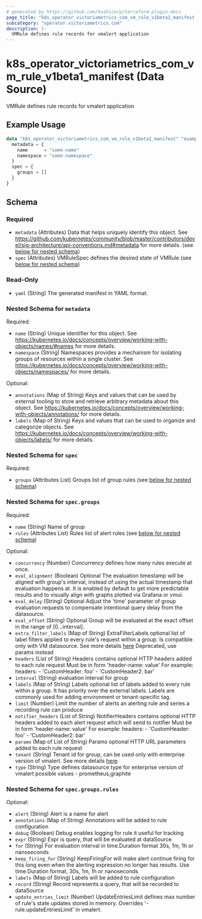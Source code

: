 ```yaml
---
# generated by https://github.com/hashicorp/terraform-plugin-docs
page_title: "k8s_operator_victoriametrics_com_vm_rule_v1beta1_manifest Data Source - terraform-provider-k8s"
subcategory: "operator.victoriametrics.com"
description: |-
  VMRule defines rule records for vmalert application
---
```


# k8s_operator_victoriametrics_com_vm_rule_v1beta1_manifest (Data Source)

VMRule defines rule records for vmalert application

## Example Usage

```terraform
data "k8s_operator_victoriametrics_com_vm_rule_v1beta1_manifest" "example" {
  metadata = {
    name      = "some-name"
    namespace = "some-namespace"
  }
  spec = {
    groups = []
  }
}
```

<!-- schema generated by tfplugindocs -->
## Schema

### Required

- `metadata` (Attributes) Data that helps uniquely identify this object. See https://github.com/kubernetes/community/blob/master/contributors/devel/sig-architecture/api-conventions.md#metadata for more details. (see [below for nested schema](#nestedatt--metadata))
- `spec` (Attributes) VMRuleSpec defines the desired state of VMRule (see [below for nested schema](#nestedatt--spec))

### Read-Only

- `yaml` (String) The generated manifest in YAML format.

<a id="nestedatt--metadata"></a>
### Nested Schema for `metadata`

Required:

- `name` (String) Unique identifier for this object. See https://kubernetes.io/docs/concepts/overview/working-with-objects/names/#names for more details.
- `namespace` (String) Namespaces provides a mechanism for isolating groups of resources within a single cluster. See https://kubernetes.io/docs/concepts/overview/working-with-objects/namespaces/ for more details.

Optional:

- `annotations` (Map of String) Keys and values that can be used by external tooling to store and retrieve arbitrary metadata about this object. See https://kubernetes.io/docs/concepts/overview/working-with-objects/annotations/ for more details.
- `labels` (Map of String) Keys and values that can be used to organize and categorize objects. See https://kubernetes.io/docs/concepts/overview/working-with-objects/labels/ for more details.


<a id="nestedatt--spec"></a>
### Nested Schema for `spec`

Required:

- `groups` (Attributes List) Groups list of group rules (see [below for nested schema](#nestedatt--spec--groups))

<a id="nestedatt--spec--groups"></a>
### Nested Schema for `spec.groups`

Required:

- `name` (String) Name of group
- `rules` (Attributes List) Rules list of alert rules (see [below for nested schema](#nestedatt--spec--groups--rules))

Optional:

- `concurrency` (Number) Concurrency defines how many rules execute at once.
- `eval_alignment` (Boolean) Optional The evaluation timestamp will be aligned with group's interval, instead of using the actual timestamp that evaluation happens at. It is enabled by default to get more predictable results and to visually align with graphs plotted via Grafana or vmui.
- `eval_delay` (String) Optional Adjust the 'time' parameter of group evaluation requests to compensate intentional query delay from the datasource.
- `eval_offset` (String) Optional Group will be evaluated at the exact offset in the range of [0...interval].
- `extra_filter_labels` (Map of String) ExtraFilterLabels optional list of label filters applied to every rule's request within a group. Is compatible only with VM datasource. See more details [here](https://docs.victoriametrics.com/#prometheus-querying-api-enhancements) Deprecated, use params instead
- `headers` (List of String) Headers contains optional HTTP headers added to each rule request Must be in form 'header-name: value' For example: headers: - 'CustomHeader: foo' - 'CustomHeader2: bar'
- `interval` (String) evaluation interval for group
- `labels` (Map of String) Labels optional list of labels added to every rule within a group. It has priority over the external labels. Labels are commonly used for adding environment or tenant-specific tag.
- `limit` (Number) Limit the number of alerts an alerting rule and series a recording rule can produce
- `notifier_headers` (List of String) NotifierHeaders contains optional HTTP headers added to each alert request which will send to notifier Must be in form 'header-name: value' For example: headers: - 'CustomHeader: foo' - 'CustomHeader2: bar'
- `params` (Map of List of String) Params optional HTTP URL parameters added to each rule request
- `tenant` (String) Tenant id for group, can be used only with enterprise version of vmalert. See more details [here](https://docs.victoriametrics.com/vmalert#multitenancy).
- `type` (String) Type defines datasource type for enterprise version of vmalert possible values - prometheus,graphite

<a id="nestedatt--spec--groups--rules"></a>
### Nested Schema for `spec.groups.rules`

Optional:

- `alert` (String) Alert is a name for alert
- `annotations` (Map of String) Annotations will be added to rule configuration
- `debug` (Boolean) Debug enables logging for rule it useful for tracking
- `expr` (String) Expr is query, that will be evaluated at dataSource
- `for` (String) For evaluation interval in time.Duration format 30s, 1m, 1h or nanoseconds
- `keep_firing_for` (String) KeepFiringFor will make alert continue firing for this long even when the alerting expression no longer has results. Use time.Duration format, 30s, 1m, 1h or nanoseconds
- `labels` (Map of String) Labels will be added to rule configuration
- `record` (String) Record represents a query, that will be recorded to dataSource
- `update_entries_limit` (Number) UpdateEntriesLimit defines max number of rule's state updates stored in memory. Overrides '-rule.updateEntriesLimit' in vmalert.
